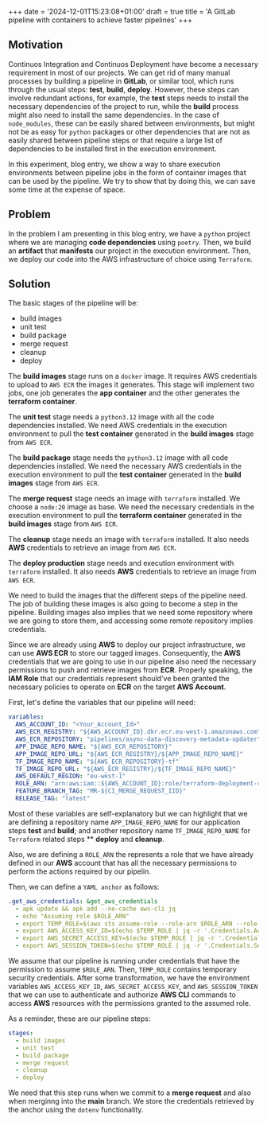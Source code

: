 +++
date = '2024-12-01T15:23:08+01:00'
draft = true
title = 'A GitLab pipeline with containers to achieve faster pipelines'
+++

## Motivation

Continuos Integration and Continuos Deployment have become a necessary requirement in most of our projects. We can get rid of many manual processes by building a pipeline in **GitLab**, or similar tool, which runs through the usual steps: **test**, **build**, **deploy**. However, these steps can involve redundant actions, for example, the **test** steps needs to install the necessary dependencies of the project to run, while the **build** process might also need to install the same dependencies. In the case of `node_modules`, these can be easily shared between environments, but might not be as easy for `python` packages or other dependencies that are not as easily shared between pipeline steps or that require a large list of dependencies to be installed first in the execution environment.

In this experiment, blog entry, we show a way to share execution environments between pipeline jobs in the form of container images that can be used by the pipeline. We try to show that by doing this, we can save some time at the expense of space.

## Problem

In the problem I am presenting in this blog entry, we have a `python` project where we are managing __code dependencies__ using `poetry`. Then, we build an **artifact** that __manifests__ our project in the execution environment. Then, we deploy our code into the AWS infrastructure of choice using `Terraform`.

## Solution

The basic stages of the pipeline will be:

- build images
- unit test
- build package
- merge request
- cleanup
- deploy

The **build images** stage runs on a `docker` image. It requires AWS credentials to upload to `AWS ECR` the images it generates. This stage will implement two jobs, one job generates the **app container** and the other generates the **terraform container**.

The **unit test** stage needs a `python3.12` image with all the code dependencies installed. We need AWS credentials in the execution environment to pull the **test container** generated in the **build images** stage from `AWS ECR`.

The **build package** stage needs the `python3.12` image with all code dependencies installed. We need the necessary AWS credentials in the execution environment to pull the **test container** generated in the **build images** stage from `AWS ECR`.

The **merge request** stage needs an image with `terraform` installed. We choose a `node:20` image as base. We need the necessary credentials in the execution environment to pull the **terraform container** generated in the **build images** stage from `AWS ECR`.

The **cleanup** stage needs an image with `terraform` installed. It also needs **AWS** credentials to retrieve an image from `AWS ECR`.

The **deploy production** stage needs and execution environment with `terraform` installed. It also needs **AWS** credentials to retrieve an image from `AWS ECR`.

We need to build the images that the different steps of the pipeline need. The job of building these images is also going to become a step in the pipeline. Building images also implies that we need some repository where we are going to store them, and accessing some remote repository implies credentials.

Since we are already using **AWS** to deploy our project infrastructure, we can use **AWS ECR** to store our tagged images. Consequently, the **AWS** credentials that we are going to use in our pipeline also need the necessary permissions to push and retrieve images from **ECR**. Properly speaking, the **IAM Role** that our credentials represent should've been granted the necessary policies to operate on **ECR** on the target **AWS Account**.

First, let's define the variables that our pipeline will need:

```yaml
variables:
  AWS_ACCOUNT_ID: "<Your_Account_Id>"
  AWS_ECR_REGISTRY: "${AWS_ACCOUNT_ID}.dkr.ecr.eu-west-1.amazonaws.com"
  AWS_ECR_REPOSITORY: "pipelines/async-data-discovery-metadata-updater"
  APP_IMAGE_REPO_NAME: "${AWS_ECR_REPOSITORY}"
  APP_IMAGE_REPO_URL: "${AWS_ECR_REGISTRY}/${APP_IMAGE_REPO_NAME}"
  TF_IMAGE_REPO_NAME: "${AWS_ECR_REPOSITORY}-tf"
  TF_IMAGE_REPO_URL: "${AWS_ECR_REGISTRY}/${TF_IMAGE_REPO_NAME}"
  AWS_DEFAULT_REGION: "eu-west-1"
  ROLE_ARN: "arn:aws:iam::${AWS_ACCOUNT_ID}:role/terraform-deployment-role"
  FEATURE_BRANCH_TAG: "MR-${CI_MERGE_REQUEST_IID}"
  RELEASE_TAG: "latest"
```

Most of these variables are self-explanatory but we can highlight that we are defining a repository name `APP_IMAGE_REPO_NAME` for our application steps **test** and **build**; and another repository name `TF_IMAGE_REPO_NAME` for `Terraform` related steps ** **deploy** and **cleanup**.

Also, we are defining a `ROLE_ARN` the represents a role that we have already defined in our **AWS** account that has all the necessary permissions to perform the actions required by our pipelin.

Then, we can define a `YAML anchor` as follows:

```yaml
.get_aws_credentials: &get_aws_credentials
  - apk update && apk add --no-cache aws-cli jq
  - echo "Assuming role $ROLE_ARN"
  - export TEMP_ROLE=$(aws sts assume-role --role-arn $ROLE_ARN --role-session-name gitlab-ci-session)
  - export AWS_ACCESS_KEY_ID=$(echo $TEMP_ROLE | jq -r '.Credentials.AccessKeyId')
  - export AWS_SECRET_ACCESS_KEY=$(echo $TEMP_ROLE | jq -r '.Credentials.SecretAccessKey')
  - export AWS_SESSION_TOKEN=$(echo $TEMP_ROLE | jq -r '.Credentials.SessionToken')
```

We assume that our pipeline is running under credentials that have the permission to assume `$ROLE_ARN`. Then, `TEMP_ROLE` contains temporary security credentials. After some transformation, we have the environment variables `AWS_ACCESS_KEY_ID`, `AWS_SECRET_ACCESS_KEY`, and `AWS_SESSION_TOKEN` that we can use to authenticate and authorize **AWS CLI** commands to access **AWS** resources with the permissions granted to the assumed role.

As a reminder, these are our pipeline steps:

```yaml
stages:
  - build images
  - unit test
  - build package
  - merge request
  - cleanup
  - deploy
```

We need that this step runs when we commit to a **merge request** and also when merginng into the **main** branch. We store the credentials retrieved by the anchor using the `dotenv` functionality.

